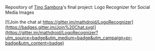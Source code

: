 Repository of [Tino Sambora](https://github.com/tsambora)'s final project: Logo Recognizer for Social Media Images


[![Join the chat at https://gitter.im/mathdroid/LogoRecognizer](https://badges.gitter.im/Join%20Chat.svg)](https://gitter.im/mathdroid/LogoRecognizer?utm_source=badge&utm_medium=badge&utm_campaign=pr-badge&utm_content=badge)
